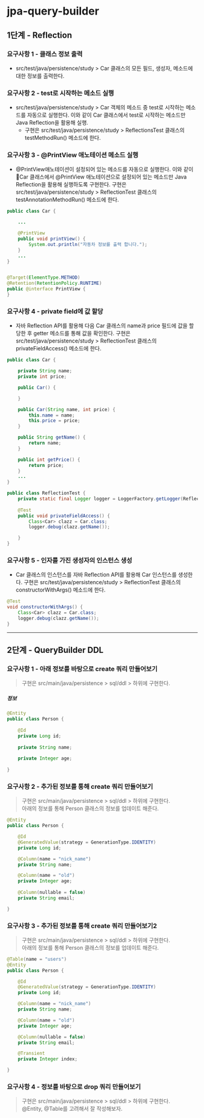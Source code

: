 # jpa-query-builder
## 1단계 - Reflection
### 요구사항 1 - 클래스 정보 출력
- src/test/java/persistence/study > Car 클래스의 모든 필드, 생성자, 메소드에 대한 정보를 출력한다.

### 요구사항 2 - test로 시작하는 메소드 실행
- src/test/java/persistence/study > Car 객체의 메소드 중 test로 시작하는 메소드를 자동으로 실행한다. 이와 같이 Car 클래스에서 test로 시작하는 메소드만 Java Reflection을 활용해 실행.
  - 구현은 src/test/java/persistence/study > ReflectionsTest 클래스의 testMethodRun() 메소드에 한다.

### 요구사항 3 - @PrintView 애노테이션 메소드 실행
- @PrintView애노테이션이 설정되어 있는 메소드를 자동으로 실행한다. 이와 같이 Car 클래스에서 @PrintView 애노테이션으로 설정되어 있는 메소드만 Java Reflection을 활용해 실행하도록 구현한다.
  구현은 src/test/java/persistence/study > ReflectionTest 클래스의 testAnnotationMethodRun() 메소드에 한다.
```java
public class Car {

    ...

    @PrintView
    public void printView() {
        System.out.println("자동차 정보를 출력 합니다.");
    }
    ...
}


@Target(ElementType.METHOD)
@Retention(RetentionPolicy.RUNTIME)
public @interface PrintView {
}
```

### 요구사항 4 - private field에 값 할당
- 자바 Reflection API를 활용해 다음 Car 클래스의 name과 price 필드에 값을 할당한 후 getter 메소드를 통해 값을 확인한다.
  구현은 src/test/java/persistence/study > ReflectionTest 클래스의 privateFieldAccess() 메소드에 한다.
```java
public class Car {

    private String name;
    private int price;

    public Car() {

    }

    public Car(String name, int price) {
        this.name = name;
        this.price = price;
    }

    public String getName() {
        return name;
    }

    public int getPrice() {
        return price;
    }
    ...
}

public class ReflectionTest {
    private static final Logger logger = LoggerFactory.getLogger(ReflectionTest.class);
    
    @Test
    public void privateFieldAccess() {
        Class<Car> clazz = Car.class;
        logger.debug(clazz.getName());

    }
}
```

### 요구사항 5 - 인자를 가진 생성자의 인스턴스 생성
- Car 클래스의 인스턴스를 자바 Reflection API를 활용해 Car 인스턴스를 생성한다.
  구현은 src/test/java/persistence/study > ReflectionTest 클래스의 constructorWithArgs() 메소드에 한다.
```java
@Test
void constructorWithArgs() {
    Class<Car> clazz = Car.class;
    logger.debug(clazz.getName());
}

```
-----------------

## 2단계 - QueryBuilder DDL
### 요구사항 1 - 아래 정보를 바탕으로 create 쿼리 만들어보기
> 구현은 src/main/java/persistence > sql/ddl > 하위에 구현한다.

##### 정보
```java
@Entity
public class Person {
    
    @Id
    private Long id;
    
    private String name;
    
    private Integer age;
    
}
```

### 요구사항 2 - 추가된 정보를 통해 create 쿼리 만들어보기
> 구현은 src/main/java/persistence > sql/ddl > 하위에 구현한다.</br>
> 아래의 정보를 통해 Person 클래스의 정보를 업데이트 해준다.

```java
@Entity
public class Person {

    @Id
    @GeneratedValue(strategy = GenerationType.IDENTITY)
    private Long id;

    @Column(name = "nick_name")
    private String name;

    @Column(name = "old")
    private Integer age;
    
    @Column(nullable = false)
    private String email;

}
```

### 요구사항 3 - 추가된 정보를 통해 create 쿼리 만들어보기2
> 구현은 src/main/java/persistence > sql/ddl > 하위에 구현한다. </br>
아래의 정보를 통해 Person 클래스의 정보를 업데이트 해준다.

```java
@Table(name = "users")
@Entity
public class Person {

    @Id
    @GeneratedValue(strategy = GenerationType.IDENTITY)
    private Long id;

    @Column(name = "nick_name")
    private String name;

    @Column(name = "old")
    private Integer age;

    @Column(nullable = false)
    private String email;

    @Transient
    private Integer index;

}
```

### 요구사항 4 - 정보를 바탕으로 drop 쿼리 만들어보기
> 구현은 src/main/java/persistence > sql/ddl > 하위에 구현한다. </br>
@Entity, @Table를 고려해서 잘 작성해보자.